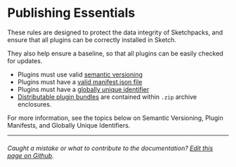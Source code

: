 # Publishing Essentials

These rules are designed to protect the data integrity of Sketchpacks, and ensure that all plugins can be correctly installed in Sketch.

They also help ensure a baseline, so that all plugins can be easily checked for updates.

* Plugins must use valid [semantic versioning](http://semver.org/)
* Plugins must have a [valid manifest.json file](http://developer.sketchapp.com/introduction/plugin-bundles/#manifest)
* Plugins must have a [globally unique identifier](http://developer.sketchapp.com/introduction/plugin-bundles/#identifier)
* [Distributable plugin bundles](./releases.md) are contained within `.zip` archive enclosures.

For more information, see the topics below on Semantic Versioning, Plugin Manifests, and Globally Unique Identifiers.

---

###### Caught a mistake or what to contribute to the documentation? [Edit this page on Github](https://github.com/sketchpacks/docs/blob/master/developers/publishing/essentials.md).
